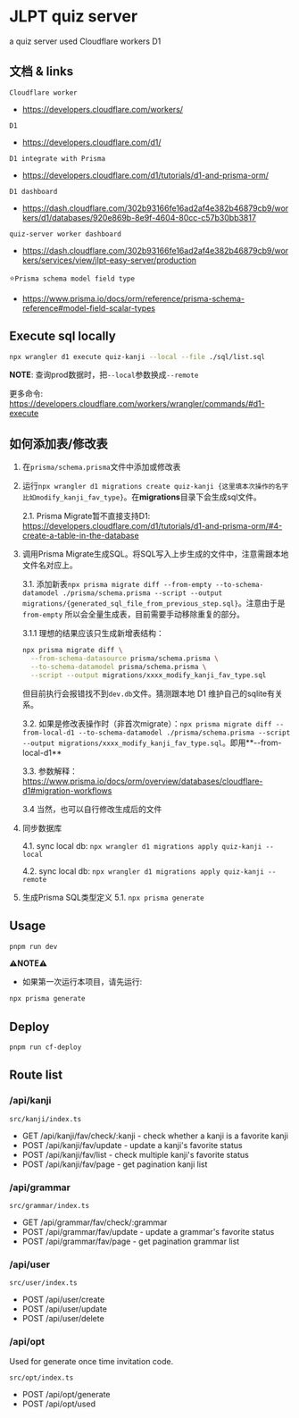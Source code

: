 # JLPT quiz server

a quiz server used Cloudflare workers D1

## 文档 & links

`Cloudflare worker`

- https://developers.cloudflare.com/workers/

`D1`

- https://developers.cloudflare.com/d1/

`D1 integrate with Prisma`

- https://developers.cloudflare.com/d1/tutorials/d1-and-prisma-orm/

`D1 dashboard`

- https://dash.cloudflare.com/302b93166fe16ad2af4e382b46879cb9/workers/d1/databases/920e869b-8e9f-4604-80cc-c57b30bb3817

`quiz-server worker dashboard`

- https://dash.cloudflare.com/302b93166fe16ad2af4e382b46879cb9/workers/services/view/jlpt-easy-server/production

⭐️`Prisma schema model field type`

- https://www.prisma.io/docs/orm/reference/prisma-schema-reference#model-field-scalar-types

## Execute sql locally

```bash
npx wrangler d1 execute quiz-kanji --local --file ./sql/list.sql
```

**NOTE**: 查询prod数据时，把`--local`参数换成`--remote`

更多命令: https://developers.cloudflare.com/workers/wrangler/commands/#d1-execute

## 如何添加表/修改表

1. 在`prisma/schema.prisma`文件中添加或修改表

2. 运行`npx wrangler d1 migrations create quiz-kanji {这里填本次操作的名字比如modify_kanji_fav_type}`。在**migrations**目录下会生成sql文件。

    2.1. Prisma Migrate暂不直接支持D1: https://developers.cloudflare.com/d1/tutorials/d1-and-prisma-orm/#4-create-a-table-in-the-database

3. 调用Prisma Migrate生成SQL。将SQL写入上步生成的文件中，注意需跟本地文件名对应上。

    3.1. 添加新表`npx prisma migrate diff --from-empty --to-schema-datamodel ./prisma/schema.prisma --script --output migrations/{generated_sql_file_from_previous_step.sql}`。注意由于是`from-empty` 所以会全量生成表，目前需要手动移除重复的部分。

      3.1.1 理想的结果应该只生成新增表结构：
      ```bash
      npx prisma migrate diff \
        --from-schema-datasource prisma/schema.prisma \
        --to-schema-datamodel prisma/schema.prisma \
        --script --output migrations/xxxx_modify_kanji_fav_type.sql
      ```
      但目前执行会报错找不到`dev.db`文件。猜测跟本地 D1 维护自己的sqlite有关系。

    3.2. 如果是修改表操作时（非首次migrate）：`npx prisma migrate diff --from-local-d1 --to-schema-datamodel ./prisma/schema.prisma --script --output migrations/xxxx_modify_kanji_fav_type.sql`。即用**--from-local-d1**

    3.3. 参数解释：https://www.prisma.io/docs/orm/overview/databases/cloudflare-d1#migration-workflows

    3.4 当然，也可以自行修改生成后的文件

4. 同步数据库
    
    4.1. sync local db: `npx wrangler d1 migrations apply quiz-kanji --local`

    4.2. sync local db: `npx wrangler d1 migrations apply quiz-kanji --remote`

5. 生成Prisma SQL类型定义
    5.1. `npx prisma generate`

## Usage

```bash
pnpm run dev
```

**⚠️NOTE⚠️**

- 如果第一次运行本项目，请先运行:

```bash
npx prisma generate
```

## Deploy

```bash
pnpm run cf-deploy
```

## Route list

### /api/kanji

`src/kanji/index.ts`

- GET /api/kanji/fav/check/:kanji - check whether a kanji is a favorite kanji
- POST /api/kanji/fav/update - update a kanji's favorite status
- POST /api/kanji/fav/list - check multiple kanji's favorite status
- POST /api/kanji/fav/page - get pagination kanji list

### /api/grammar

`src/grammar/index.ts`

- GET /api/grammar/fav/check/:grammar
- POST /api/grammar/fav/update - update a grammar's favorite status
- POST /api/grammar/fav/page - get pagination grammar list

### /api/user

`src/user/index.ts`

- POST /api/user/create
- POST /api/user/update
- POST /api/user/delete

### /api/opt

Used for generate once time invitation code.

`src/opt/index.ts`

- POST /api/opt/generate
- POST /api/opt/used

